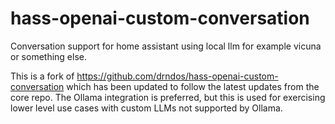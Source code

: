 # hass-openai-custom-conversation

Conversation support for home assistant using local llm for example vicuna or something else.

This is a fork of https://github.com/drndos/hass-openai-custom-conversation which
has been updated to follow the latest updates from the core repo. The Ollama
integration is preferred, but this is used for exercising lower level use cases
with custom LLMs not supported by Ollama.
